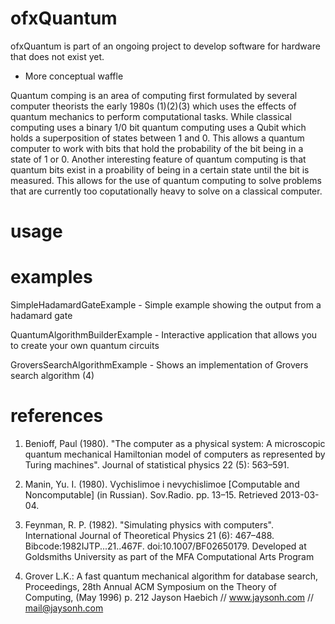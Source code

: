 # ofxQuantum


 ofxQuantum is part of an ongoing project to develop software for hardware that does not exist yet. 
* More conceptual waffle

Quantum comping is an area of computing first formulated by several computer theorists the early 
1980s (1)(2)(3) which uses the effects of quantum mechanics to perform computational tasks. While 
classical computing uses a binary 1/0 bit quantum computing uses a Qubit which holds a superposition
of states between 1 and 0. This allows a quantum computer to work with bits that hold the probability
of the bit being in a state of 1 or 0. Another interesting feature of quantum computing is that quantum
bits exist in a proability of being in a certain state until the bit is measured. This allows for the 
use of quantum computing to solve problems that are currently too coputationally heavy to solve on a 
classical computer.

 # usage

 # examples
 SimpleHadamardGateExample		- Simple example showing the output from a hadamard gate

 QuantumAlgorithmBuilderExample - Interactive application that allows you to create your own quantum circuits

 GroversSearchAlgorithmExample  - Shows an implementation of Grovers search algorithm  (4)

 # references
 1.  Benioff, Paul (1980). "The computer as a physical system: A microscopic quantum mechanical Hamiltonian model of computers as represented by Turing machines". Journal of statistical physics 22 (5): 563–591.

 2. Manin, Yu. I. (1980). Vychislimoe i nevychislimoe [Computable and Noncomputable] (in Russian). Sov.Radio. pp. 13–15. Retrieved 2013-03-04.

 3. Feynman, R. P. (1982). "Simulating physics with computers". International Journal of Theoretical Physics 21 (6): 467–488. Bibcode:1982IJTP...21..467F. doi:10.1007/BF02650179.
 Developed at Goldsmiths University as part of the MFA Computational Arts Program

4. Grover L.K.: A fast quantum mechanical algorithm for database search, Proceedings, 28th Annual ACM Symposium on the Theory of Computing, (May 1996) p. 212
 Jayson Haebich // www.jaysonh.com	// mail@jaysonh.com		